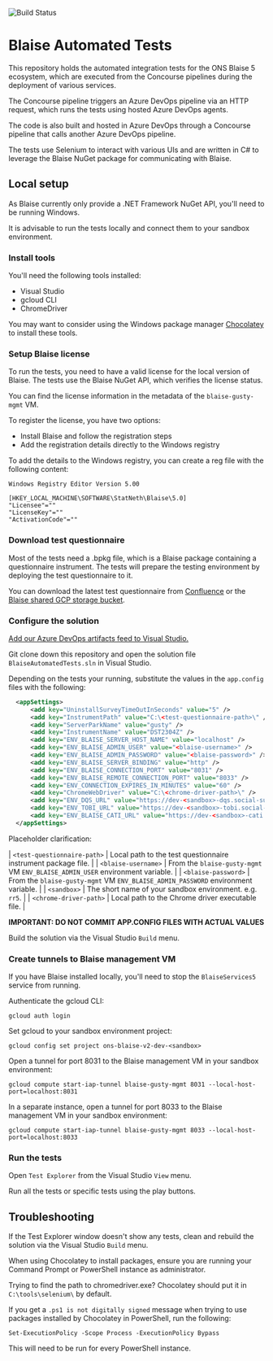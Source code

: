 ![Build Status](https://dev.azure.com/blaise-gcp/csharp/_apis/build/status/ONSdigital.blaise-automated-tests?branchName=main)

# Blaise Automated Tests

This repository holds the automated integration tests for the ONS Blaise 5 ecosystem, which are executed from the Concourse pipelines during the deployment of various services.

The Concourse pipeline triggers an Azure DevOps pipeline via an HTTP request, which runs the tests using hosted Azure DevOps agents.

The code is also built and hosted in Azure DevOps through a Concourse pipeline that calls another Azure DevOps pipeline.

The tests use Selenium to interact with various UIs and are written in C# to leverage the Blaise NuGet package for communicating with Blaise.

## Local setup

As Blaise currently only provide a .NET Framework NuGet API, you'll need to be running Windows.

It is advisable to run the tests locally and connect them to your sandbox environment.

### Install tools

You'll need the following tools installed:

- Visual Studio
- gcloud CLI
- ChromeDriver

You may want to consider using the Windows package manager [Chocolatey](https://chocolatey.org/) to install these tools.

### Setup Blaise license

To run the tests, you need to have a valid license for the local version of Blaise. The tests use the Blaise NuGet API, which verifies the license status.

You can find the license information in the metadata of the `blaise-gusty-mgmt` VM.

To register the license, you have two options:

- Install Blaise and follow the registration steps
- Add the registration details directly to the Windows registry

To add the details to the Windows registry, you can create a reg file with the following content:

```
Windows Registry Editor Version 5.00

[HKEY_LOCAL_MACHINE\SOFTWARE\StatNeth\Blaise\5.0]
"Licensee"=""
"LicenseKey"=""
"ActivationCode"=""
```

### Download test questionnaire

Most of the tests need a .bpkg file, which is a Blaise package containing a questionnaire instrument. The tests will prepare the testing environment by deploying the test questionnaire to it.

You can download the latest test questionnaire from [Confluence](https://confluence.ons.gov.uk/display/QSS/Blaise+5+Questionnaire+Instrument+Artefacts) or the [Blaise shared GCP storage bucket](https://console.cloud.google.com/storage/browser?project=ons-blaise-v2-shared).

### Configure the solution

[Add our Azure DevOps artifacts feed to Visual Studio.](https://confluence.ons.gov.uk/display/QSS/How-to+connect+to+our+private+NuGet+package+source)

Git clone down this repository and open the solution file `BlaiseAutomatedTests.sln` in Visual Studio.

Depending on the tests your running, substitute the values in the `app.config` files with the following:

```xml
  <appSettings>
	  <add key="UninstallSurveyTimeOutInSeconds" value="5" />
	  <add key="InstrumentPath" value="C:\<test-questionnaire-path>\" />
	  <add key="ServerParkName" value="gusty" />
	  <add key="InstrumentName" value="DST2304Z" />
	  <add key="ENV_BLAISE_SERVER_HOST_NAME" value="localhost" />
	  <add key="ENV_BLAISE_ADMIN_USER" value="<blaise-username>" />
	  <add key="ENV_BLAISE_ADMIN_PASSWORD" value="<blaise-password>" />
	  <add key="ENV_BLAISE_SERVER_BINDING" value="http" />
	  <add key="ENV_BLAISE_CONNECTION_PORT" value="8031" />
	  <add key="ENV_BLAISE_REMOTE_CONNECTION_PORT" value="8033" />
	  <add key="ENV_CONNECTION_EXPIRES_IN_MINUTES" value="60" />
	  <add key="ChromeWebDriver" value="C:\<chrome-driver-path>\" />
	  <add key="ENV_DQS_URL" value="https://dev-<sandbox>-dqs.social-surveys.gcp.onsdigital.uk" />
	  <add key="ENV_TOBI_URL" value="https://dev-<sandbox>-tobi.social-surveys.gcp.onsdigital.uk" />
	  <add key="ENV_BLAISE_CATI_URL" value="https://dev-<sandbox>-cati.social-surveys.gcp.onsdigital.uk" />
  </appSettings>
```

Placeholder clarification:

| `<test-questionnaire-path>` | Local path to the test questionnaire instrument package file.                     |
| `<blaise-username>`         | From the `blaise-gusty-mgmt` VM `ENV_BLAISE_ADMIN_USER` environment variable.     |
| `<blaise-password>`         | From the `blaise-gusty-mgmt` VM `ENV_BLAISE_ADMIN_PASSWORD` environment variable. |
| `<sandbox>`                 | The short name of your sandbox environment. e.g. `rr5`.                           |
| `<chrome-driver-path>`      | Local path to the Chrome driver executable file.                                  |

**IMPORTANT: DO NOT COMMIT APP.CONFIG FILES WITH ACTUAL VALUES**

Build the solution via the Visual Studio `Build` menu.

### Create tunnels to Blaise management VM

If you have Blaise installed locally, you'll need to stop the `BlaiseServices5` service from running.

Authenticate the gcloud CLI:

```
gcloud auth login
```

Set gcloud to your sandbox environment project:

```
gcloud config set project ons-blaise-v2-dev-<sandbox>
```

Open a tunnel for port 8031 to the Blaise management VM in your sandbox environment:

```
gcloud compute start-iap-tunnel blaise-gusty-mgmt 8031 --local-host-port=localhost:8031
```

In a separate instance, open a tunnel for port 8033 to the Blaise management VM in your sandbox environment:

```
gcloud compute start-iap-tunnel blaise-gusty-mgmt 8033 --local-host-port=localhost:8033
```

### Run the tests

Open `Test Explorer` from the Visual Studio `View` menu.

Run all the tests or specific tests using the play buttons.


## Troubleshooting

If the Test Explorer window doesn't show any tests, clean and rebuild the solution via the Visual Studio `Build` menu.

When using Chocolatey to install packages, ensure you are running your Command Prompt or PowerShell instance as administrator.

Trying to find the path to chromedriver.exe? Chocolatey should put it in `C:\tools\selenium\` by default.

If you get a `.ps1 is not digitally signed` message when trying to use packages installed by Chocolatey in PowerShell, run the following:

```
Set-ExecutionPolicy -Scope Process -ExecutionPolicy Bypass
```

This will need to be run for every PowerShell instance.
